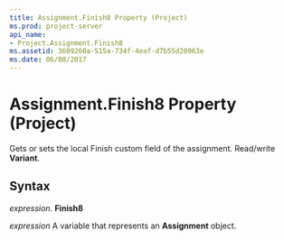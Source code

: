 ```yaml
---
title: Assignment.Finish8 Property (Project)
ms.prod: project-server
api_name:
- Project.Assignment.Finish8
ms.assetid: 3609260a-515a-734f-4eaf-d7b55d20963e
ms.date: 06/08/2017
---
```



# Assignment.Finish8 Property (Project)

Gets or sets the local Finish custom field of the assignment. Read/write  **Variant**.


## Syntax

 _expression_. **Finish8**

 _expression_ A variable that represents an **Assignment** object.


